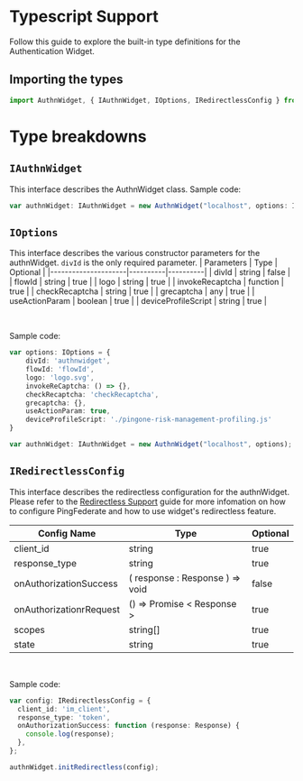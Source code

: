 # Typescript Support

Follow this guide to explore the built-in type definitions for the Authentication Widget. 

## Importing the types
```js
import AuthnWidget, { IAuthnWidget, IOptions, IRedirectlessConfig } from '@ping-identity/pf-authn-js-widget'
```

# Type breakdowns
## `IAuthnWidget`
This interface describes the AuthnWidget class. Sample code:
```ts
var authnWidget: IAuthnWidget = new AuthnWidget("localhost", options: IOptions);
```

## `IOptions`
This interface describes the various constructor parameters for the authnWidget. `divId` is the only required parameter. 
| Parameters          | Type     | Optional |
|---------------------|----------|----------|
| divId               | string   | false    |
| flowId              | string   | true     |
| logo                | string   | true     |
| invokeRecaptcha     | function | true     |
| checkRecaptcha      | string   | true     |
| grecaptcha          | any      | true     |
| useActionParam      | boolean  | true     |
| deviceProfileScript | string   | true     |

<br />

Sample code:
```ts
var options: IOptions = {
    divId: 'authnwidget',
    flowId: 'flowId',
    logo: 'logo.svg',
    invokeReCaptcha: () => {},
    checkRecaptcha: 'checkRecaptcha',
    grecaptcha: {},
    useActionParam: true,
    deviceProfileScript: './pingone-risk-management-profiling.js'
}

var authnWidget: IAuthnWidget = new AuthnWidget("localhost", options);
```

## `IRedirectlessConfig`
This interface describes the redirectless configuration for the authnWidget. Please refer to the [Redirectless Support](/docs/redirectless.md) guide for more infomation on how to configure PingFederate and how to use widget's redirectless feature.

| Config Name             | Type                                | Optional |
|-------------------------|-------------------------------------|----------|
| client_id               | string                              | true     |
| response_type           | string                              | true     |
| onAuthorizationSuccess  | ( response :  Response )  =>   void | false    |
| onAuthorizationrRequest | ()  =>   Promise < Response >       | true     |
| scopes                  | string[]                            | true     |
| state                   | string                              | true     |

<br />

Sample code:
```ts
var config: IRedirectlessConfig = {
  client_id: 'im_client',
  response_type: 'token',
  onAuthorizationSuccess: function (response: Response) {
    console.log(response);
  },
};

authnWidget.initRedirectless(config);
```